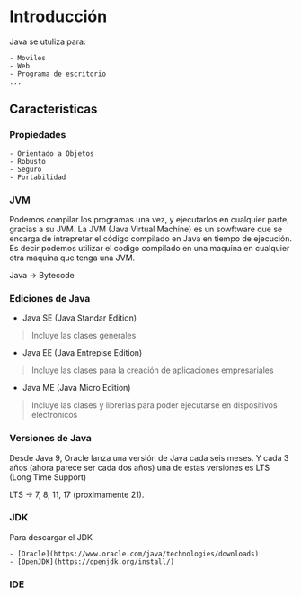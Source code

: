 # Introducción

Java se utuliza para:

    - Moviles
    - Web
    - Programa de escritorio
    ...

## Caracteristicas

### Propiedades
    - Orientado a Objetos
    - Robusto
    - Seguro
    - Portabilidad

### JVM

Podemos compilar los programas una vez, y ejecutarlos en cualquier parte, gracias a su JVM.
La JVM (Java Virtual Machine) es un sowftware que se encarga de intrepretar el código compilado en Java en tiempo de ejecución.
Es decir podemos utilizar el codigo compilado en una maquina en cualquier otra maquina que tenga una JVM.

Java -> Bytecode

### Ediciones de Java

- Java SE (Java Standar Edition)
> Incluye las clases generales 
- Java EE (Java Entrepise Edition)
> Incluye las clases para la creación de aplicaciones empresariales
- Java ME (Java Micro Edition)
> Incluye las clases y librerias para poder ejecutarse en dispositivos electronicos

### Versiones de Java

Desde Java 9, Oracle lanza una versión de Java cada seis meses. Y cada 3 años (ahora parece ser cada dos años) una de estas versiones es LTS (Long Time Support)

LTS ->  7, 8, 11, 17 (proximamente 21).

### JDK

Para descargar el JDK

    - [Oracle](https://www.oracle.com/java/technologies/downloads)
    - [OpenJDK](https://openjdk.org/install/)

### IDE